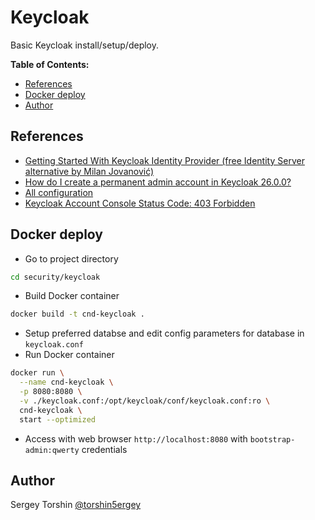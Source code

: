 # Keycloak

Basic Keycloak install/setup/deploy.

**Table of Contents:**
- [References](#references)
- [Docker deploy](#docker-deploy)
- [Author](#author)

## References

- [Getting Started With Keycloak Identity Provider (free Identity Server alternative by Milan Jovanović)](https://www.youtube.com/watch?v=fvxQ8bW0vO8)
- [How do I create a permanent admin account in Keycloak 26.0.0?](https://github.com/keycloak/keycloak/discussions/33803)
- [All configuration](https://www.keycloak.org/server/all-config)
- [Keycloak Account Console Status Code: 403 Forbidden ](https://keycloak.discourse.group/t/status-code-403-forbidden/10854/2)

## Docker deploy

- Go to project directory
```bash
cd security/keycloak
```
- Build Docker container
```bash
docker build -t cnd-keycloak .
```
- Setup preferred databse and edit config parameters for database in `keycloak.conf`
- Run Docker container
```bash
docker run \
  --name cnd-keycloak \
  -p 8080:8080 \
  -v ./keycloak.conf:/opt/keycloak/conf/keycloak.conf:ro \
  cnd-keycloak \
  start --optimized
```
- Access with web browser `http://localhost:8080` with `bootstrap-admin:qwerty` credentials

## Author

Sergey Torshin [@torshin5ergey](https://github.com/torshin5ergey)
